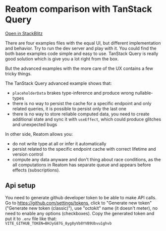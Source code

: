 # Reatom comparison with TanStack Query

[Open in StackBlitz](https://stackblitz.com/github/artalar/reatom/tree/v3/examples/tanstack-vs-reatom)

There are four examples files with the equal UI, but different implementation and behavior. Try to run the dev server and play with it. You could find the both base examples code simple and easy to use. TanStack Query is really good solution which is give you a lot right from the box.

But the advanced examples with the more care of the UX contains a few tricky things.

The TanStack Query advanced example shows that:

- `placeholderData` brakes type-inference and produce wrong nullable-types
- there is no way to persist the cache for a specific endpoint and only related queries, it is possible to persist only the last one
- there is no way to store reliable computed data, you need to create additional state and sync it with `useEffect`, which could produce glitches and unexpected bugs

In other side, Reatom allows you:

- do not write type at all or infer it automatically
- persist related to the specific endpoint cache with correct lifetime and version control
- compute any data anyware and don't thing about race conditions, as the all computations in Reatom has separate queue and appears before effects (subscriptions).

## Api setup

You need to generate github developer token to be able to make API calls. Go to https://github.com/settings/tokens, click to "Generate new token" ("Generate new token (classic)"), use "octokit" name (it doesn't meter), no need to enable any options (checkboxes). Copy the generated token and put it to `.env` file like that: `VITE_GITHUB_TOKEN=BHJyG87G_8yg8yVb8YVB9Ubvu1ghvb`

